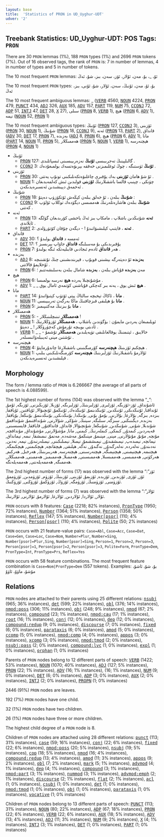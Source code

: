 ```yaml
---
layout: base
title:  'Statistics of PRON in UD_Uyghur-UDT'
udver: '2'
---
```


## Treebank Statistics: UD_Uyghur-UDT: POS Tags: `PRON`

There are 30 `PRON` lemmas (1%), 188 `PRON` types (1%) and 2696 `PRON` tokens (7%).
Out of 16 observed tags, the rank of `PRON` is: 7 in number of lemmas, 4 in number of types and 5 in number of tokens.

The 10 most frequent `PRON` lemmas: ئۇ، _، بۇ، مەن، ئۇلار، ئۆز، سەن، بىز، شۇ، ئەڭ

The 10 most frequent `PRON` types:  بۇ، ئۇ، مەن، ئۇنىڭ، سەن، ئۇلار، شۇ، ئۇنى، بىز، ئەڭ

The 10 most frequent ambiguous lemmas: _ (<tt><a href="ug_udt-pos-VERB.html">VERB</a></tt> 4560, <tt><a href="ug_udt-pos-NOUN.html">NOUN</a></tt> 4224, <tt><a href="ug_udt-pos-PRON.html">PRON</a></tt> 479, <tt><a href="ug_udt-pos-PUNCT.html">PUNCT</a></tt> 434, <tt><a href="ug_udt-pos-ADJ.html">ADJ</a></tt> 326, <tt><a href="ug_udt-pos-AUX.html">AUX</a></tt> 185, <tt><a href="ug_udt-pos-ADV.html">ADV</a></tt> 157, <tt><a href="ug_udt-pos-PART.html">PART</a></tt> 119, <tt><a href="ug_udt-pos-NUM.html">NUM</a></tt> 75, <tt><a href="ug_udt-pos-CCONJ.html">CCONJ</a></tt> 72, <tt><a href="ug_udt-pos-ADP.html">ADP</a></tt> 51, <tt><a href="ug_udt-pos-INTJ.html">INTJ</a></tt> 47, <tt><a href="ug_udt-pos-DET.html">DET</a></tt> 28, <tt><a href="ug_udt-pos-X.html">X</a></tt> 27), سىلى (<tt><a href="ug_udt-pos-PRON.html">PRON</a></tt> 8, <tt><a href="ug_udt-pos-VERB.html">VERB</a></tt> 1), ھېچ (<tt><a href="ug_udt-pos-PRON.html">PRON</a></tt> 6, <tt><a href="ug_udt-pos-ADV.html">ADV</a></tt> 1), نېمە (<tt><a href="ug_udt-pos-NOUN.html">NOUN</a></tt> 52, <tt><a href="ug_udt-pos-PRON.html">PRON</a></tt> 1)

The 10 most frequent ambiguous types:  ئۇنىڭ (<tt><a href="ug_udt-pos-PRON.html">PRON</a></tt> 127, <tt><a href="ug_udt-pos-CCONJ.html">CCONJ</a></tt> 3), ئۆزىنى (<tt><a href="ug_udt-pos-PRON.html">PRON</a></tt> 30, <tt><a href="ug_udt-pos-NOUN.html">NOUN</a></tt> 1), شۇنىڭ (<tt><a href="ug_udt-pos-PRON.html">PRON</a></tt> 18, <tt><a href="ug_udt-pos-CCONJ.html">CCONJ</a></tt> 9), ئەنە (<tt><a href="ug_udt-pos-PRON.html">PRON</a></tt> 13, <tt><a href="ug_udt-pos-PART.html">PART</a></tt> 2), قانداق (<tt><a href="ug_udt-pos-ADV.html">ADV</a></tt> 30, <tt><a href="ug_udt-pos-DET.html">DET</a></tt> 17, <tt><a href="ug_udt-pos-PRON.html">PRON</a></tt> 7), بەزىدە (<tt><a href="ug_udt-pos-ADJ.html">ADJ</a></tt> 8, <tt><a href="ug_udt-pos-PRON.html">PRON</a></tt> 6), ھېچ (<tt><a href="ug_udt-pos-PRON.html">PRON</a></tt> 6, <tt><a href="ug_udt-pos-ADV.html">ADV</a></tt> 1), مانا (<tt><a href="ug_udt-pos-PART.html">PART</a></tt> 14, <tt><a href="ug_udt-pos-NOUN.html">NOUN</a></tt> 11, <tt><a href="ug_udt-pos-PRON.html">PRON</a></tt> 5), ھەممىڭلار (<tt><a href="ug_udt-pos-PRON.html">PRON</a></tt> 5, <tt><a href="ug_udt-pos-NOUN.html">NOUN</a></tt> 1, <tt><a href="ug_udt-pos-VERB.html">VERB</a></tt> 1), ھېچنەرسە (<tt><a href="ug_udt-pos-PRON.html">PRON</a></tt> 4, <tt><a href="ug_udt-pos-NOUN.html">NOUN</a></tt> 1)


* ئۇنىڭ
  * <tt><a href="ug_udt-pos-PRON.html">PRON</a></tt> 127: گالىلېينىڭ تەجرىبىسى <b>ئۇنىڭ</b> نەزەرىيىسىنى ئىسپاتلىدى .
  * <tt><a href="ug_udt-pos-CCONJ.html">CCONJ</a></tt> 3: <b>ئۇنىڭ</b> ئۈستىگە ، چوڭ ئوغلىمىزنى خەققە بېرىۋەتسەك بولمىغۇدەك .
* ئۆزىنى
  * <tt><a href="ug_udt-pos-PRON.html">PRON</a></tt> 30: ئۇ شۇ ھامان <b>ئۆزىنى</b> بەك يۇقىرى چاغلىۋەتكەنلىكىنى تونۇپ يەتتى .
  * <tt><a href="ug_udt-pos-NOUN.html">NOUN</a></tt> 1: چۈنكى ، چېنىپ قالسا باشقىلارنىڭ <b>ئۆزىنى</b> قولىدىن ئىش كەلمەيدىغان ئەخمەق دېيىشىدىن ئەنسىرەيدىكەن .
* شۇنىڭ
  * <tt><a href="ug_udt-pos-PRON.html">PRON</a></tt> 18: <b>شۇنىڭ</b> بىلەن ، ئۇ خەلق بىلەن كېڭەش ئۆتكۈزۈپ دەپتۇ :
  * <tt><a href="ug_udt-pos-CCONJ.html">CCONJ</a></tt> 9: <b>شۇنىڭ</b> بىلەن ھاشارەتلەرنىڭ ھەممىسى دېگۈدەك توڭلاپ ئۆلۈپ كەتتى .
* ئەنە
  * <tt><a href="ug_udt-pos-PRON.html">PRON</a></tt> 13: <b>ئەنە</b> شۇنىڭدىن باشلاپ ، مامكاپ بىز ئەڭ ياخشى كۆرىدىغان گۈلگە ئايلاندى .
  * <tt><a href="ug_udt-pos-PART.html">PART</a></tt> 2: <b>ئەنە</b> ، قايتىپ كېلىشىۋاتىدۇ ! - دېگەن چۇقان كۆتۈرۈلدى .
* قانداق
  * <tt><a href="ug_udt-pos-ADV.html">ADV</a></tt> 30: ئەمسە د <b>قانداق</b> بولىدۇ ؟
  * <tt><a href="ug_udt-pos-DET.html">DET</a></tt> 17: يۇقىرىدىكى بۇ مەسىلىگە <b>قانداق</b> جاۋاپ بېرىسىز ؟
  * <tt><a href="ug_udt-pos-PRON.html">PRON</a></tt> 7: ھەر <b>قانداق</b> ئادەم ئىجادىي قابىليەتكە ئىگە بولىدۇ .
* بەزىدە
  * <tt><a href="ug_udt-pos-ADJ.html">ADJ</a></tt> 8: <b>بەزىدە</b> ئۇ دەپتەرگە بېشىنى قويۇپ ، قېرىندىشىنى چىڭ تۇتقىنىچە ئۇخلاپمۇ قالاتتى .
  * <tt><a href="ug_udt-pos-PRON.html">PRON</a></tt> 6: مەن <b>بەزىدە</b> قۇياش بىلەن ، <b>بەزىدە</b> شامال بىلەن بەسلىشەتتىم ؛
* ھېچ
  * <tt><a href="ug_udt-pos-PRON.html">PRON</a></tt> 6: مۇشۇنچىلا يەردە <b>ھېچ</b> نەرسە بولمىسا .
  * <tt><a href="ug_udt-pos-ADV.html">ADV</a></tt> 1: _ _ <b>ھېچ</b> ئىش يوق ، يەنە بىر كەچكى قۇياشنى كۈتمەي ئامال يوق .
* مانا
  * <tt><a href="ug_udt-pos-PART.html">PART</a></tt> 14: <b>مانا</b> ، ئاكاڭ تېخىچە سالتاڭ پېتى ئۆتۈپ كېتىۋاتىدۇ .
  * <tt><a href="ug_udt-pos-NOUN.html">NOUN</a></tt> 11: <b>مانا</b> بۇ ھېلىقى قىزچاقنىڭ ماڭا بەرگەن تەربىيىسى .
  * <tt><a href="ug_udt-pos-PRON.html">PRON</a></tt> 5: <b>مانا</b> بۇ بىزنىڭ مەكتىپىمىز ،
* ھەممىڭلار
  * <tt><a href="ug_udt-pos-PRON.html">PRON</a></tt> 5: - <b>ھەممىڭلار</b> تىنىچلىنىڭلار !
  * <tt><a href="ug_udt-pos-NOUN.html">NOUN</a></tt> 1: ئويلىمىغان يەردىن مايمۇن : بۈگۈندىن باشلاپ ، <b>ھەممىڭلار</b> ئۆزۈڭلارنىڭ ئادىتى بويىچە تۇرمۇش كەچۈرۈڭلار ! _ دەپتۇ .
  * <tt><a href="ug_udt-pos-VERB.html">VERB</a></tt> 1: _ _ خالايىق ، ئېتىمنىڭ يوقالغانلىقى تۈپەيلىدىن <b>ھەممىڭلار</b> تۇشمۇ - تۇشتىن مېنى ئەيىبلەۋاتىسىلەر .
* ھېچنەرسە
  * <tt><a href="ug_udt-pos-PRON.html">PRON</a></tt> 4: ھېچكىم ئۆزىنىڭ <b>ھېچنەرسە</b> كۆرمىگىنىنى باشقىلارغا چاندۇرماپتۇ .
  * <tt><a href="ug_udt-pos-NOUN.html">NOUN</a></tt> 1: ئۇلارمۇ باشقىلارنىڭ ئۆزلىرىنىڭ <b>ھېچنەرسە</b> كۆرمىگەنلىكىنى بىلىپ قېلىشىدىن ئەنسىرەيدىكەن .

## Morphology

The form / lemma ratio of `PRON` is 6.266667 (the average of all parts of speech is 4.088599).

The 1st highest number of forms (104) was observed with the lemma “_”: ئاشۇنداق, ئۆز-ئۆزىگە, ئۆزلىرى, ئۆزلىرىنىڭ, ئۆزلىرىگە, ئۆزىلا, ئۆزىڭىزنى, ئۆزىگە, ئۇمۇ, ئۇنداقتا, ئۇنىڭدىكى, ئۇنىڭدىن, ئۇنىڭدىنمۇ, ئۇنىڭدەك, ئۇنىڭمۇ, ئۇنچىۋالا, ئۇياقتىن, ئۇياققا, بىزدە, بىزگە, بۇلارغا, بۇلارنى, بۇمۇ, بۇنى, بۇنىڭدا, بۇنىڭدىكى, بۇنىڭدىنمۇ, بۇنىڭغا, بۇياققا, بەزىدە, دېگىنىڭنى, سىزگە, سىلىگە, سېنىڭ, شۇكى, شۇلارنى, شۇنداقتىمۇ, شۇنداقمۇ, شۇندىلا, شۇنى, شۇنىڭدىن, شۇنىڭغا, شۇنچىۋالا, قانداق, قانداقتۇر, قاياققا, قايسىسىنى, قەيەردىن, كىمدۇر, كىمكى, كىملەرنىڭ, كىمنى, مانا, مۇشۇلارنى, مۇشۇنداق, مۇنداقچە, مۇنچە, مۇنۇ, مۇنۇلارنى, مېنى, مېنىمۇ, مېنىڭمۇ, مەشەدە, مەنمۇ, نىمىشقا, نىمە, نېمانداق, نېمانچە, نېمىدەپ, نېمىشقىدۇر, نېمىشقىمۇ, نېمىلا, نېمىلىكىنى, نېمىلەرنىدۇر, نېمە, نەدىن, نەدىندۇر, نەلەردە, نەلەرگىدۇر, نەگىدۇر, نەگە, ھېلىقى, ھېچقانچە, ھېچكىمنى, ھېچكىمگە, ھېچنىمە, ھېچنېمىنى, ھېچنېمىگە, ھېچنەرسىنى, ھېچنەرسە, ھەربىرىنىڭ, ھەرخىل, ھەركىم, ھەركۈنى, ھەممىسى, ھەممىسىلا, ھەممىسىنى, ھەممىلا, ھەممىمىز, ھەممىنى, ھەممىڭلار, ھەممىگە, ھەممەيلەننى, ھەممەيلەنگە.

The 2nd highest number of forms (17) was observed with the lemma “ئۆز”: ئۆز, ئۆزى, ئۆزىدىن, ئۆزىدە, ئۆزىمۇ, ئۆزىنى, ئۆزىنىڭ, ئۆزۈم, ئۆزۈمدىن, ئۆزۈممۇ, ئۆزۈمنى, ئۆزۈمنىڭ, ئۆزۈمگە, ئۆزۈڭ, ئۆزۈڭمۇ, ئۆزۈڭنى, ئۆزۈڭنىڭ.

The 3rd highest number of forms (7) was observed with the lemma “ئۇلار”: ئۇلار, ئۇلاردا, ئۇلاردىن, ئۇلارغا, ئۇلارمۇ, ئۇلارنى, ئۇلارنىڭ.

`PRON` occurs with 8 features: <tt><a href="ug_udt-feat-Case.html">Case</a></tt> (2218; 82% instances), <tt><a href="ug_udt-feat-PronType.html">PronType</a></tt> (1950; 72% instances), <tt><a href="ug_udt-feat-Number.html">Number</a></tt> (1364; 51% instances), <tt><a href="ug_udt-feat-Person.html">Person</a></tt> (1358; 50% instances), <tt><a href="ug_udt-feat-Reflex.html">Reflex</a></tt> (147; 5% instances), <tt><a href="ug_udt-feat-Number-psor.html">Number[psor]</a></tt> (110; 4% instances), <tt><a href="ug_udt-feat-Person-psor.html">Person[psor]</a></tt> (110; 4% instances), <tt><a href="ug_udt-feat-Polite.html">Polite</a></tt> (50; 2% instances)

`PRON` occurs with 21 feature-value pairs: `Case=Abl`, `Case=Acc`, `Case=Dat`, `Case=Gen`, `Case=Loc`, `Case=Nom`, `Number=Plur`, `Number=Sing`, `Number[psor]=Plur,Sing`, `Number[psor]=Sing`, `Person=1`, `Person=2`, `Person=3`, `Person[psor]=1`, `Person[psor]=2`, `Person[psor]=3`, `Polite=Form`, `PronType=Dem`, `PronType=Int`, `PronType=Prs`, `Reflex=Yes`

`PRON` occurs with 58 feature combinations.
The most frequent feature combination is `Case=Nom|PronType=Dem` (557 tokens).
Examples: بۇ، شۇ، ئاشۇ، مۇشۇ، ماۋۇ، ئاۋۇ


## Relations

`PRON` nodes are attached to their parents using 25 different relations: <tt><a href="ug_udt-dep-nsubj.html">nsubj</a></tt> (965; 36% instances), <tt><a href="ug_udt-dep-det.html">det</a></tt> (599; 22% instances), <tt><a href="ug_udt-dep-obl.html">obl</a></tt> (376; 14% instances), <tt><a href="ug_udt-dep-nmod-poss.html">nmod:poss</a></tt> (306; 11% instances), <tt><a href="ug_udt-dep-obj.html">obj</a></tt> (248; 9% instances), <tt><a href="ug_udt-dep-nmod.html">nmod</a></tt> (67; 2% instances), <tt><a href="ug_udt-dep-compound.html">compound</a></tt> (23; 1% instances), <tt><a href="ug_udt-dep-nmod-cau.html">nmod:cau</a></tt> (17; 1% instances), <tt><a href="ug_udt-dep-root.html">root</a></tt> (16; 1% instances), <tt><a href="ug_udt-dep-conj.html">conj</a></tt> (12; 0% instances), <tt><a href="ug_udt-dep-dep.html">dep</a></tt> (12; 0% instances), <tt><a href="ug_udt-dep-compound-redup.html">compound:redup</a></tt> (9; 0% instances), <tt><a href="ug_udt-dep-discourse.html">discourse</a></tt> (7; 0% instances), <tt><a href="ug_udt-dep-fixed.html">fixed</a></tt> (6; 0% instances), <tt><a href="ug_udt-dep-parataxis.html">parataxis</a></tt> (6; 0% instances), <tt><a href="ug_udt-dep-amod.html">amod</a></tt> (5; 0% instances), <tt><a href="ug_udt-dep-ccomp.html">ccomp</a></tt> (5; 0% instances), <tt><a href="ug_udt-dep-nmod-comp.html">nmod:comp</a></tt> (4; 0% instances), <tt><a href="ug_udt-dep-appos.html">appos</a></tt> (3; 0% instances), <tt><a href="ug_udt-dep-xcomp.html">xcomp</a></tt> (3; 0% instances), <tt><a href="ug_udt-dep-nmod-tmod.html">nmod:tmod</a></tt> (2; 0% instances), <tt><a href="ug_udt-dep-nsubj-pass.html">nsubj:pass</a></tt> (2; 0% instances), <tt><a href="ug_udt-dep-compound-lvc.html">compound:lvc</a></tt> (1; 0% instances), <tt><a href="ug_udt-dep-expl.html">expl</a></tt> (1; 0% instances), <tt><a href="ug_udt-dep-orphan.html">orphan</a></tt> (1; 0% instances)

Parents of `PRON` nodes belong to 12 different parts of speech: <tt><a href="ug_udt-pos-VERB.html">VERB</a></tt> (1422; 53% instances), <tt><a href="ug_udt-pos-NOUN.html">NOUN</a></tt> (1070; 40% instances), <tt><a href="ug_udt-pos-ADJ.html">ADJ</a></tt> (127; 5% instances), <tt><a href="ug_udt-pos-PRON.html">PRON</a></tt> (22; 1% instances), <tt><a href="ug_udt-pos-ADV.html">ADV</a></tt> (16; 1% instances),  (16; 1% instances), <tt><a href="ug_udt-pos-NUM.html">NUM</a></tt> (9; 0% instances), <tt><a href="ug_udt-pos-DET.html">DET</a></tt> (6; 0% instances), <tt><a href="ug_udt-pos-ADP.html">ADP</a></tt> (3; 0% instances), <tt><a href="ug_udt-pos-AUX.html">AUX</a></tt> (2; 0% instances), <tt><a href="ug_udt-pos-INTJ.html">INTJ</a></tt> (2; 0% instances), <tt><a href="ug_udt-pos-PROPN.html">PROPN</a></tt> (1; 0% instances)

2446 (91%) `PRON` nodes are leaves.

192 (7%) `PRON` nodes have one child.

32 (1%) `PRON` nodes have two children.

26 (1%) `PRON` nodes have three or more children.

The highest child degree of a `PRON` node is 8.

Children of `PRON` nodes are attached using 28 different relations: <tt><a href="ug_udt-dep-punct.html">punct</a></tt> (113; 31% instances), <tt><a href="ug_udt-dep-case.html">case</a></tt> (59; 16% instances), <tt><a href="ug_udt-dep-conj.html">conj</a></tt> (22; 6% instances), <tt><a href="ug_udt-dep-fixed.html">fixed</a></tt> (22; 6% instances), <tt><a href="ug_udt-dep-nmod-poss.html">nmod:poss</a></tt> (20; 5% instances), <tt><a href="ug_udt-dep-nsubj.html">nsubj</a></tt> (19; 5% instances), <tt><a href="ug_udt-dep-cop.html">cop</a></tt> (18; 5% instances), <tt><a href="ug_udt-dep-nmod.html">nmod</a></tt> (16; 4% instances), <tt><a href="ug_udt-dep-compound-redup.html">compound:redup</a></tt> (13; 4% instances), <tt><a href="ug_udt-dep-amod.html">amod</a></tt> (11; 3% instances), <tt><a href="ug_udt-dep-appos.html">appos</a></tt> (9; 2% instances), <tt><a href="ug_udt-dep-obl.html">obl</a></tt> (7; 2% instances), <tt><a href="ug_udt-dep-mark.html">mark</a></tt> (5; 1% instances), <tt><a href="ug_udt-dep-advmod.html">advmod</a></tt> (4; 1% instances), <tt><a href="ug_udt-dep-dep.html">dep</a></tt> (4; 1% instances), <tt><a href="ug_udt-dep-compound.html">compound</a></tt> (3; 1% instances), <tt><a href="ug_udt-dep-nmod-part.html">nmod:part</a></tt> (3; 1% instances), <tt><a href="ug_udt-dep-nummod.html">nummod</a></tt> (3; 1% instances), <tt><a href="ug_udt-dep-advmod-emph.html">advmod:emph</a></tt> (2; 1% instances), <tt><a href="ug_udt-dep-discourse.html">discourse</a></tt> (2; 1% instances), <tt><a href="ug_udt-dep-flat.html">flat</a></tt> (2; 1% instances), <tt><a href="ug_udt-dep-acl.html">acl</a></tt> (1; 0% instances), <tt><a href="ug_udt-dep-csubj.html">csubj</a></tt> (1; 0% instances), <tt><a href="ug_udt-dep-det.html">det</a></tt> (1; 0% instances), <tt><a href="ug_udt-dep-nmod-tmod.html">nmod:tmod</a></tt> (1; 0% instances), <tt><a href="ug_udt-dep-obj.html">obj</a></tt> (1; 0% instances), <tt><a href="ug_udt-dep-parataxis.html">parataxis</a></tt> (1; 0% instances), <tt><a href="ug_udt-dep-vocative.html">vocative</a></tt> (1; 0% instances)

Children of `PRON` nodes belong to 13 different parts of speech: <tt><a href="ug_udt-pos-PUNCT.html">PUNCT</a></tt> (113; 31% instances), <tt><a href="ug_udt-pos-NOUN.html">NOUN</a></tt> (80; 22% instances), <tt><a href="ug_udt-pos-ADP.html">ADP</a></tt> (67; 18% instances), <tt><a href="ug_udt-pos-PRON.html">PRON</a></tt> (22; 6% instances), <tt><a href="ug_udt-pos-VERB.html">VERB</a></tt> (22; 6% instances), <tt><a href="ug_udt-pos-AUX.html">AUX</a></tt> (18; 5% instances), <tt><a href="ug_udt-pos-ADV.html">ADV</a></tt> (13; 4% instances), <tt><a href="ug_udt-pos-ADJ.html">ADJ</a></tt> (11; 3% instances), <tt><a href="ug_udt-pos-NUM.html">NUM</a></tt> (9; 2% instances), <tt><a href="ug_udt-pos-X.html">X</a></tt> (4; 1% instances), <tt><a href="ug_udt-pos-INTJ.html">INTJ</a></tt> (3; 1% instances), <tt><a href="ug_udt-pos-DET.html">DET</a></tt> (1; 0% instances), <tt><a href="ug_udt-pos-PART.html">PART</a></tt> (1; 0% instances)


